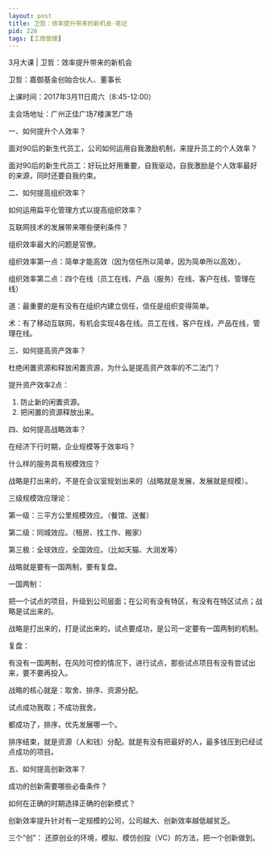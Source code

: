 ```yaml
---
layout: post
title: 卫哲：效率提升带来的新机会-笔记
pid: 226
tags: [工商管理]
---
```


3月大课 | 卫哲：效率提升带来的新机会

卫哲：嘉御基金创始合伙人、董事长

上课时间：2017年3月11日周六（8:45-12:00）

主会场地址：广州正佳广场7楼演艺广场

一、如何提升个人效率？

面对90后的新生代员工，公司如何运用自我激励机制，来提升员工的个人效率？

面对90后的新生代员工：好玩比好用重要，自我驱动，自我激励是个人效率最好的来源，同时还要自我约束。

二、如何提高组织效率？

如何运用扁平化管理方式以提高组织效率？

互联网技术的发展带来哪些便利条件？

组织效率最大的问题是官僚。

组织效率第一点：简单才能高效（因为信任所以简单，因为简单所以高效）。

组织效率第二点：四个在线（员工在线、产品（服务）在线、客户在线、管理在线）

道：最重要的是有没有在组织内建立信任，信任是组织变得简单。

术：有了移动互联网，有机会实现4各在线。员工在线，客户在线，产品在线，管理在线。

三、如何提高资产效率？

杜绝闲置资源和释放闲置资源，为什么是提高资产效率的不二法门？

提升资产效率2点：

1. 防止新的闲置资源。
2. 把闲置的资源释放出来。

四、如何提高战略效率？

在经济下行时期，企业规模等于效率吗？

什么样的服务具有规模效应？

战略是打出来的，不是在会议室规划出来的（战略就是发展，发展就是规模）。

三级规模效应理论：

第一级：三平方公里规模效应。（餐馆、送餐）

第二级：同城效应。（租房、找工作、搬家）

第三极：全球效应，全国效应。（比如天猫、大润发等）

战略就是要有一国两制，要有复盘。

一国两制：

把一个试点的项目，升级到公司层面；在公司有没有特区，有没有在特区试点；战略是试出来的。

战略是打出来的，打是试出来的，试点要成功，是公司一定要有一国两制的机制。

复盘：

有没有一国两制，在风险可控的情况下，进行试点，那些试点项目有没有尝试出来，要不要再投入。

战略的核心就是：取舍、排序、资源分配。

试点成功我取；不成功我舍。

都成功了，排序，优先发展哪一个。

排序结束，就是资源（人和钱）分配。就是有没有把最好的人，最多钱压到已经试点成功的项目。

五、如何提高创新效率？

成功的创新需要哪些必备条件？

如何在正确的时期选择正确的创新模式？

创新效率提升针对有一定规模的公司，公司越大、创新效率越低越贫乏。

三个“创”： 还原创业的环境，模拟、模仿创投（VC）的方法，把一个创新做到。
